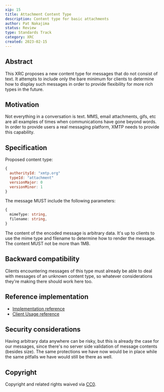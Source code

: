 ```yaml
---
xip: 15
title: Attachment Content Type
description: Content type for basic attachments
author: Pat Nakajima
status: Review
type: Standards Track
category: XRC
created: 2023-02-15
---
```


## Abstract

This XRC proposes a new content type for messages that do not consist of text. It attempts to include only the bare minimum for clients to determine how to display such messages in order to provide flexibility for more rich types in the future.

## Motivation

Not everything in a conversation is text. MMS, email attachments, gifs, etc are all examples of times when communications have gone beyond words. In order to provide users a real messaging platform, XMTP needs to provide this capability.

## Specification

Proposed content type:

```js
{
  authorityId: "xmtp.org"
  typeId: "attachment"
  versionMajor: 0
  versionMinor: 1
}
```

The message MUST include the following parameters:

```ts
{
  mimeType: string,
  filename: string,
}
```

The content of the encoded message is arbitrary data. It's up to clients to use the mime type and filename to determine how to render the message. The content MUST not be more than 1MB.

## Backward compatibility

Clients encountering messages of this type must already be able to deal with messages of an unknown content type, so whatever considerations they're making there should work here too.

## Reference implementation

- [Implementation reference](https://github.com/xmtp/xmtp-ios/pull/62)
- [Client Usage reference](https://github.com/xmtp-labs/xmtp-inbox-ios/pull/65)

## Security considerations

Having arbitrary data anywhere can be risky, but this is already the case for our messages, since there's no server side validation of message contents (besides size). The same protections we have now would be in place while the same pitfalls we have would still be there as well.

## Copyright

Copyright and related rights waived via [CC0](https://creativecommons.org/publicdomain/zero/1.0/).
